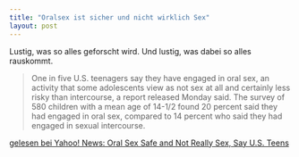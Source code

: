 ```yaml
---
title: "Oralsex ist sicher und nicht wirklich Sex"
layout: post
---
```

Lustig, was so alles geforscht wird. Und lustig, was dabei so alles rauskommt.

> One in five U.S. teenagers say they have engaged in oral sex, an activity that 
> some adolescents view as not sex at all and certainly less risky than intercourse,
> a report released Monday said. The survey of 580 children with a mean age of 
> 14-1/2 found 20 percent said they had engaged in oral sex, compared to 14 
> percent who said they had engaged in sexual intercourse.

[gelesen bei Yahoo! News: Oral Sex Safe and Not Really Sex, Say U.S. Teens][0]


[0]: http://story.news.yahoo.com/news?tmpl=story&cid=571&e=2&u=/nm/health_sex_dc
